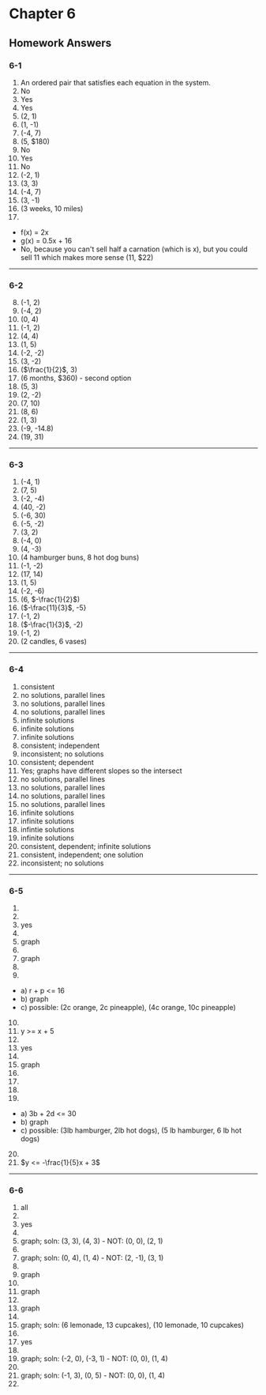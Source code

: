 # Chapter 6

## Homework Answers

### 6-1

1. An ordered pair that satisfies each equation in the system.
2. No
3. Yes
4. Yes
5. (2, 1)
6. (1, -1)
7. (-4, 7)
8. (5, $180)
9. No
10. Yes
11. No
12. (-2, 1)
13. (3, 3)
14. (-4, 7)
15. (3, -1)
16. (3 weeks, 10 miles)
17. 
  - f(x) = 2x
  - g(x) = 0.5x + 16
  - No, because you can't sell half a carnation (which is x), but you could sell 11 which makes more sense (11, $22)

---

### 6-2

8. (-1, 2)
9. (-4, 2)
10. (0, 4)
11. (-1, 2)
12. (4, 4)
13. (1, 5)
14. (-2, -2)
15. (3, -2)
16. ($\frac{1}{2}$, 3)
17. (6 months, $360) - second option
18. (5, 3)
19. (2, -2)
20. (7, 10)
21. (8, 6)
22. (1, 3)
23. (-9, -14.8)
24. (19, 31)

---

### 6-3

1. (-4, 1)
2. (7, 5)
3. (-2, -4)
4. (40, -2)
5. (-6, 30)
6. (-5, -2)
7. (3, 2)
8. (-4, 0)
9. (4, -3)
10. (4 hamburger buns, 8 hot dog buns)
11. (-1, -2)
12. (17, 14)
13. (1, 5)
14. (-2, -6)
15. (6, $-\frac{1}{2}$)
16. ($-\frac{11}{3}$, -5}
17. (-1, 2)
18. ($-\frac{1}{3}$, -2)
19. (-1, 2)
20. (2 candles, 6 vases)
 
---

### 6-4

1. consistent
2. no solutions, parallel lines
3. no solutions, parallel lines
4. no solutions, parallel lines
5. infinite solutions
6. infinite solutions
7. infinite solutions
8. consistent; independent
9. inconsistent; no solutions
10. consistent; dependent
11. Yes; graphs have different slopes so the intersect
12. no solutions, parallel lines
13. no solutions, parallel lines
14. no solutions, parallel lines
15. no solutions, parallel lines
16. infinite solutions
17. infinite solutions
18. infintie solutions
19. infinite solutions
20. consistent, dependent; infinite solutions
21. consistent, independent; one solution
22. inconsistent; no solutions

---

### 6-5

1. 
2. 
3. yes
4. 
5. graph
6. 
7. graph
8. 
9. 
  - a) r + p <= 16
  - b) graph
  - c) possible: (2c orange, 2c pineapple), (4c orange, 10c pineapple)
10. 
11. y >= x + 5
12. 
13. yes
14. 
15. graph
16. 
17. 
18. 
19. 
  - a) 3b + 2d <= 30
  - b) graph
  - c) possible: (3lb hamburger, 2lb hot dogs), (5 lb hamburger, 6 lb hot dogs)
20. 
21. $y <= -\frac{1}{5}x + 3$

---

### 6-6

1. all
2. 
3. yes
4. 
5. graph; soln: (3, 3), (4, 3) - NOT: (0, 0), (2, 1)
6. 
7. graph; soln: (0, 4), (1, 4) - NOT: (2, -1), (3, 1)
8. 
9. graph
10. 
11. graph
12. 
13. graph
14. 
15. graph; soln: (6 lemonade, 13 cupcakes), (10 lemonade, 10 cupcakes)
16. 
17. yes
18. 
19. graph; soln: (-2, 0), (-3, 1) - NOT: (0, 0), (1, 4)
20. 
21. graph; soln: (-1, 3), (0, 5) - NOT: (0, 0), (1, 4)
22. 
